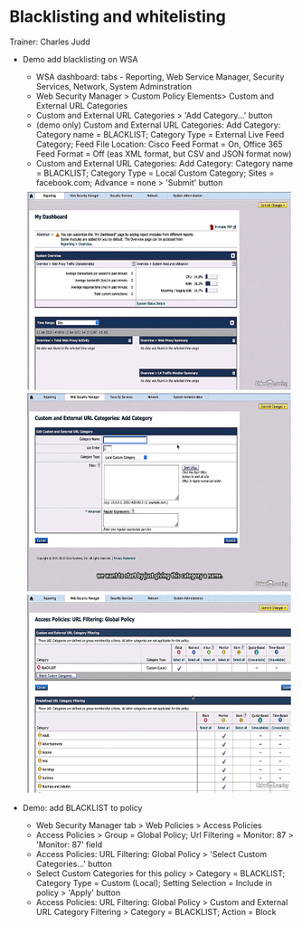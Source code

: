 # Blacklisting and whitelisting

Trainer: Charles Judd


- Demo add blacklisting on WSA
  - WSA dashboard: tabs - Reporting, Web Service Manager, Security Services, Network, System Adminstration
  - Web Security Manager > Custom Policy Elements> Custom and External URL Categories
  - Custom and External URL Categories > 'Add Category...' button
  - (demo only) Custom and External URL Categories: Add Category: Category name = BLACKLIST; Category Type = External Live Feed Category; Feed File Location: Cisco Feed Format = On, Office 365 Feed Format = Off (eas XML format, but CSV and JSON format now)
  - Custom and External URL Categories: Add Category: Category name = BLACKLIST; Category Type = Local Custom Category; Sites = facebook.com; Advance = none > 'Submit' button

  <div style="margin: 0.5em; display: flex; justify-content: center; align-items: center; flex-flow: row wrap;">
    <a href="url" ismap target="_blank">
      <img style="margin: 0.1em;" height=350
        src   = "img/22.02-wasdash.png"
        alt   = "Main dashboard of WSA"
        title = "Main dashboard of WSA"
      >
    </a>
    <a href="url" ismap target="_blank">
      <img style="margin: 0.1em;" height=350
        src   = "img/22.02-addcat.png"
        alt   = "Adding Category Window of WSA"
        title = "Adding Category Window of WSA"
      >
    </a>
    <a href="url" ismap target="_blank">
      <img style="margin: 0.1em;" height=350
        src   = "img/22.02-addpolicy.png"
        alt   = "Adding Policy Window od WSA"
        title = "Adding Policy Window od WSA"
      >
    </a>
  </div>

- Demo: add BLACKLIST to policy
  - Web Security Manager tab > Web Policies > Access Policies
  - Access Policies > Group = Global Policy; Url Filtering = Monitor: 87 > 'Monitor: 87' field
  - Access Policies: URL Filtering: Global Policy > 'Select Custom Categories...' button
  - Select Custom Categories for this policy > Category = BLACKLIST; Category Type = Custom (Local); Setting Selection = Include in policy > 'Apply' button
  - Access Policies: URL Filtering: Global Policy > Custom and External URL Category Filtering > Category = BLACKLIST; Action = Block





